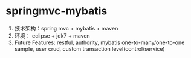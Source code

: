 # springmvc-mybatis

1. 技术架构：spring mvc + mybatis + maven
2. 环境： eclipse + jdk7 + maven
3. Future Features: restful, authority, mybatis one-to-many/one-to-one sample, user crud, custom transaction level(control/service)
